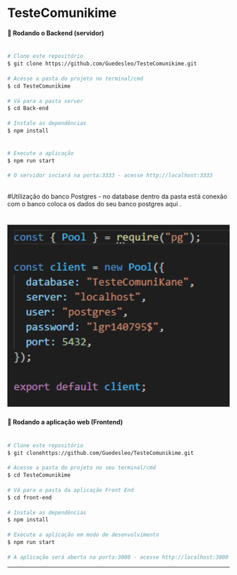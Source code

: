 # TesteComunikime

#### 🎲 Rodando o Backend (servidor)

```bash

# Clone este repositório
$ git clone https://github.com/Guedesleo/TesteComunikime.git

# Acesse a pasta do projeto no terminal/cmd
$ cd TesteComunikime

# Vá para a pasta server
$ cd Back-end

# Instale as dependências
$ npm install


# Execute a aplicação 
$ npm run start

# O servidor inciará na porta:3333 - acesse http://localhost:3333 



```

#Utilização do banco Postgres - no database dentro da pasta está conexão com o banco coloca os dados do seu banco postgres aqui . 
<h1 align=center>
 <img alt="Logo" title="#logo" width="700px" src=".github/bancodados.PNG">
</h1>


#### 🧭 Rodando a aplicação web (Frontend)

```bash

# Clone este repositório
$ git clonehttps://github.com/Guedesleo/TesteComunikime.git

# Acesse a pasta do projeto no seu terminal/cmd
$ cd TesteComunikime

# Vá para a pasta da aplicação Front End
$ cd front-end

# Instale as dependências
$ npm install

# Execute a aplicação em modo de desenvolvimento
$ npm run start

# A aplicação será aberta na porta:3000 - acesse http://localhost:3000

```

---